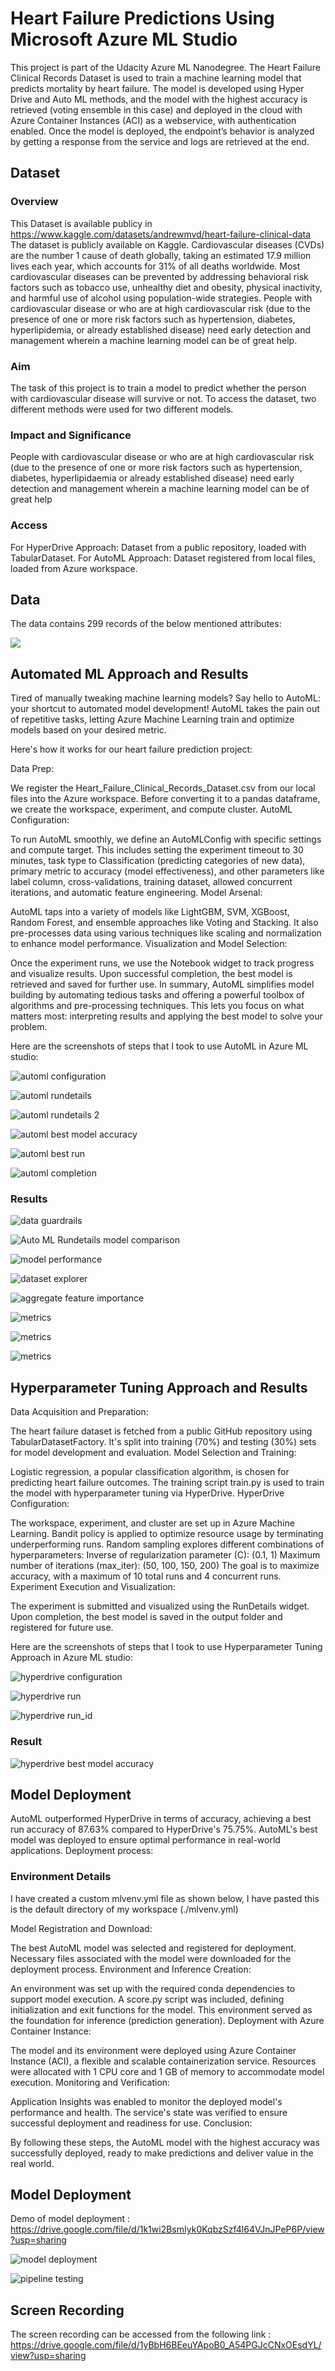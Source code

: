 # Heart Failure Predictions Using Microsoft Azure ML Studio

This project is part of the Udacity Azure ML Nanodegree. The Heart Failure Clinical Records Dataset is used to train a machine learning model that predicts mortality by heart failure. The model is developed using Hyper Drive and Auto ML methods, and the model with the highest accuracy is retrieved (voting ensemble in this case) and deployed in the cloud with Azure Container Instances (ACI) as a webservice, with authentication enabled. Once the model is deployed, the endpoint’s behavior is analyzed by getting a response from the service and logs are retrieved at the end. 
## Dataset


### Overview
This Dataset is available publicy in https://www.kaggle.com/datasets/andrewmvd/heart-failure-clinical-data
The dataset is publicly available on Kaggle. Cardiovascular diseases (CVDs) are the number 1 cause of death globally, taking an estimated 17.9 million lives each year, which accounts for 31% of all deaths worldwide. Most cardiovascular diseases can be prevented by addressing behavioral risk factors such as tobacco use, unhealthy diet and obesity, physical inactivity, and harmful use of alcohol using population-wide strategies. People with cardiovascular disease or who are at high cardiovascular risk (due to the presence of one or more risk factors such as hypertension, diabetes, hyperlipidemia, or already established disease) need early detection and management wherein a machine learning model can be of great help. 

### Aim
The task of this project is to train a model to predict whether the person with cardiovascular disease will survive or not. To access the dataset, two different methods were used for two different models.

### Impact and Significance
People with cardiovascular disease or who are at high cardiovascular risk (due to the presence of one or more risk factors such as hypertension, diabetes, hyperlipidaemia or already established disease) need early detection and management wherein a machine learning model can be of great help

### Access
For HyperDrive Approach: Dataset from a public repository, loaded with TabularDataset.
For AutoML Approach: Dataset registered from local files, loaded from Azure workspace.

## Data 
The data contains 299 records of the below mentioned attributes:

![](https://github.com/adityasant1998/azuremlnanodegree-capstoneproject/blob/b4be3055ebbf256e251f9d28c974c8f69ede1587/additional_screenshots/data%20exploration.jpg)






## Automated ML Approach and Results
Tired of manually tweaking machine learning models? Say hello to AutoML: your shortcut to automated model development! AutoML takes the pain out of repetitive tasks, letting Azure Machine Learning train and optimize models based on your desired metric.

Here's how it works for our heart failure prediction project:

Data Prep:

We register the Heart_Failure_Clinical_Records_Dataset.csv from our local files into the Azure workspace.
Before converting it to a pandas dataframe, we create the workspace, experiment, and compute cluster.
AutoML Configuration:

To run AutoML smoothly, we define an AutoMLConfig with specific settings and compute target.
This includes setting the experiment timeout to 30 minutes, task type to Classification (predicting categories of new data), primary metric to accuracy (model effectiveness), and other parameters like label column, cross-validations, training dataset, allowed concurrent iterations, and automatic feature engineering.
Model Arsenal:

AutoML taps into a variety of models like LightGBM, SVM, XGBoost, Random Forest, and ensemble approaches like Voting and Stacking.
It also pre-processes data using various techniques like scaling and normalization to enhance model performance.
Visualization and Model Selection:

Once the experiment runs, we use the Notebook widget to track progress and visualize results.
Upon successful completion, the best model is retrieved and saved for further use.
In summary, AutoML simplifies model building by automating tedious tasks and offering a powerful toolbox of algorithms and pre-processing techniques. This lets you focus on what matters most: interpreting results and applying the best model to solve your problem.

Here are the screenshots of steps that I took to use AutoML in Azure ML studio:

![automl configuration](https://github.com/adityasant1998/azuremlnanodegree-capstoneproject/blob/49ee367ae2f9eebc466de82eb8dfcec0dd7cecb7/screenshots/1.automl%20configuration.jpg)

![automl rundetails](https://github.com/adityasant1998/azuremlnanodegree-capstoneproject/blob/49ee367ae2f9eebc466de82eb8dfcec0dd7cecb7/screenshots/2.automl%20rundetails.jpg)

![automl rundetails 2](https://github.com/adityasant1998/azuremlnanodegree-capstoneproject/blob/49ee367ae2f9eebc466de82eb8dfcec0dd7cecb7/screenshots/3.automl%20rundetails%202.jpg)

![automl best model accuracy](https://github.com/adityasant1998/azuremlnanodegree-capstoneproject/blob/49ee367ae2f9eebc466de82eb8dfcec0dd7cecb7/screenshots/4.automl%20best%20model%20accuracy.jpg)

![automl best run](https://github.com/adityasant1998/azuremlnanodegree-capstoneproject/blob/49ee367ae2f9eebc466de82eb8dfcec0dd7cecb7/screenshots/5.automl%20best%20run.jpg)

![automl completion](https://github.com/adityasant1998/azuremlnanodegree-capstoneproject/blob/358aa9ba2cc90365db400763f8f6dec7b08114cf/screenshots/6.automl%20completion.jpg)

### Results

![data guardrails](https://github.com/adityasant1998/azuremlnanodegree-capstoneproject/blob/358aa9ba2cc90365db400763f8f6dec7b08114cf/screenshots/7.data%20guardrails.jpg)

![Auto ML Rundetails model comparison](https://github.com/adityasant1998/azuremlnanodegree-capstoneproject/blob/358aa9ba2cc90365db400763f8f6dec7b08114cf/screenshots/8.Auto%20ML%20Rundetails%20model%20comparison.jpg)

![model performance](https://github.com/adityasant1998/azuremlnanodegree-capstoneproject/blob/358aa9ba2cc90365db400763f8f6dec7b08114cf/screenshots/9.model%20performance.jpg)

![dataset explorer](https://github.com/adityasant1998/azuremlnanodegree-capstoneproject/blob/358aa9ba2cc90365db400763f8f6dec7b08114cf/screenshots/10.dataset%20explorer.jpg)

![aggregate feature importance](https://github.com/adityasant1998/azuremlnanodegree-capstoneproject/blob/358aa9ba2cc90365db400763f8f6dec7b08114cf/screenshots/11.aggregate%20feature%20importance.jpg)

![metrics](https://github.com/adityasant1998/azuremlnanodegree-capstoneproject/blob/358aa9ba2cc90365db400763f8f6dec7b08114cf/screenshots/12.metrics.jpg)

![metrics](https://github.com/adityasant1998/azuremlnanodegree-capstoneproject/blob/358aa9ba2cc90365db400763f8f6dec7b08114cf/screenshots/13.metrics.jpg)

![metrics](https://github.com/adityasant1998/azuremlnanodegree-capstoneproject/blob/358aa9ba2cc90365db400763f8f6dec7b08114cf/screenshots/14.metrics.jpg)



## Hyperparameter Tuning Approach and Results

Data Acquisition and Preparation:

The heart failure dataset is fetched from a public GitHub repository using TabularDatasetFactory.
It's split into training (70%) and testing (30%) sets for model development and evaluation.
Model Selection and Training:

Logistic regression, a popular classification algorithm, is chosen for predicting heart failure outcomes.
The training script train.py is used to train the model with hyperparameter tuning via HyperDrive.
HyperDrive Configuration:

The workspace, experiment, and cluster are set up in Azure Machine Learning.
Bandit policy is applied to optimize resource usage by terminating underperforming runs.
Random sampling explores different combinations of hyperparameters:
Inverse of regularization parameter (C): (0.1, 1)
Maximum number of iterations (max_iter): (50, 100, 150, 200)
The goal is to maximize accuracy, with a maximum of 10 total runs and 4 concurrent runs.
Experiment Execution and Visualization:

The experiment is submitted and visualized using the RunDetails widget.
Upon completion, the best model is saved in the output folder and registered for future use.

Here are the screenshots of steps that I took to use Hyperparameter Tuning Approach in Azure ML studio:

![hyperdrive configuration](https://github.com/adityasant1998/azuremlnanodegree-capstoneproject/blob/358aa9ba2cc90365db400763f8f6dec7b08114cf/screenshots/15.hyperdrive%20configuration.jpg)

![hyperdrive run](https://github.com/adityasant1998/azuremlnanodegree-capstoneproject/blob/358aa9ba2cc90365db400763f8f6dec7b08114cf/screenshots/16.hyperdrive%20run.jpg)

![hyperdrive run_id](https://github.com/adityasant1998/azuremlnanodegree-capstoneproject/blob/358aa9ba2cc90365db400763f8f6dec7b08114cf/screenshots/17.hyperdrive%20run_id.jpg)

### Result

![hyperdrive best model accuracy](https://github.com/adityasant1998/azuremlnanodegree-capstoneproject/blob/358aa9ba2cc90365db400763f8f6dec7b08114cf/screenshots/18.hyperdrive%20best%20model%20accuracy.jpg)


## Model Deployment

AutoML outperformed HyperDrive in terms of accuracy, achieving a best run accuracy of 87.63% compared to HyperDrive's 75.75%.
AutoML's best model was deployed to ensure optimal performance in real-world applications.
Deployment process:

### Environment Details

I have created a custom mlvenv.yml file as shown below, I have pasted this is the default directory of my workspace (./mlvenv.yml)

Model Registration and Download:

The best AutoML model was selected and registered for deployment.
Necessary files associated with the model were downloaded for the deployment process.
Environment and Inference Creation:

An environment was set up with the required conda dependencies to support model execution.
A score.py script was included, defining initialization and exit functions for the model.
This environment served as the foundation for inference (prediction generation).
Deployment with Azure Container Instance:

The model and its environment were deployed using Azure Container Instance (ACI), a flexible and scalable containerization service.
Resources were allocated with 1 CPU core and 1 GB of memory to accommodate model execution.
Monitoring and Verification:

Application Insights was enabled to monitor the deployed model's performance and health.
The service's state was verified to ensure successful deployment and readiness for use.
Conclusion:

By following these steps, the AutoML model with the highest accuracy was successfully deployed, ready to make predictions and deliver value in the real world.

## Model Deployment 

Demo of model deployment : https://drive.google.com/file/d/1k1wi2BsmIyk0KqbzSzf4l64VJnJPeP6P/view?usp=sharing

![model deployment](https://github.com/adityasant1998/azuremlnanodegree-capstoneproject/blob/358aa9ba2cc90365db400763f8f6dec7b08114cf/screenshots/19.model%20deployment.jpg)

![pipeline testing](https://github.com/adityasant1998/azuremlnanodegree-capstoneproject/blob/2c479a64c21efd64225fc71580620e3ea8a23363/screenshots/20.pipeline%20testing.jpg)

## Screen Recording

The screen recording can be accessed from the following link : https://drive.google.com/file/d/1yBbH6BEeuYApoB0_A54PGJcCNxOEsdYL/view?usp=sharing
